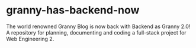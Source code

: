 # granny-has-backend-now
The world renowned Granny Blog is now back with Backend as Granny 2.0! A repository for planning, documenting and coding a full-stack project for Web Engineering 2. 
